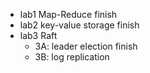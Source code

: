 * lab1 Map-Reduce finish
* lab2 key-value storage finish
* lab3 Raft
  * 3A: leader election finish
  * 3B: log replication
    

